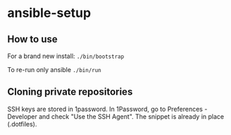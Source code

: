 # ansible-setup

## How to use

For a brand new install: `./bin/bootstrap`

To re-run only ansible `./bin/run` 

## Cloning private repositories

SSH keys are stored in 1password.
In 1Password, go to Preferences - Developer and check "Use the SSH Agent". The snippet is already in place (.dotfiles).